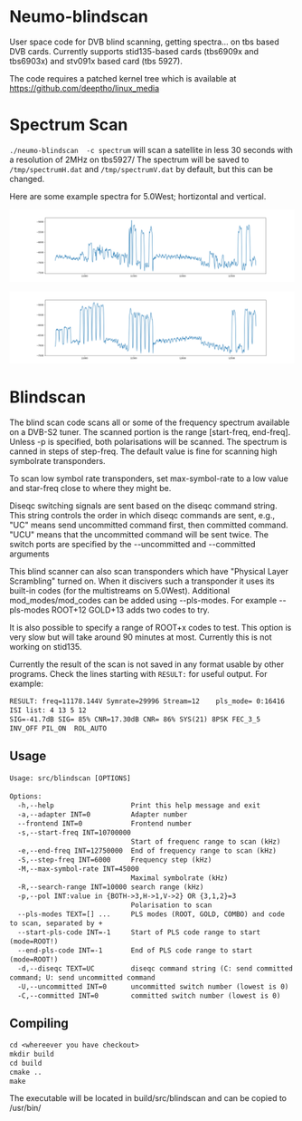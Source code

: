 # Neumo-blindscan
User space code for DVB blind scanning, getting spectra... on tbs based DVB cards.
Currently supports stid135-based cards (tbs6909x and tbs6903x) and
stv091x based card (tbs 5927).

The code requires a patched kernel tree which is available
at https://github.com/deeptho/linux_media

# Spectrum Scan

`./neumo-blindscan  -c spectrum` will scan a satellite in less 30 seconds with a resolution of 2MHz on tbs5927/ 
The spectrum will be saved to `/tmp/spectrumH.dat` and `/tmp/spectrumV.dat` by default, but this can be changed.

Here are some example spectra for 5.0West; hortizontal and vertical.

![example spectrum 5.0W Horizontal](doc/images/5.0WH.png)

![example spectrum 5.0W Vertical](doc/images/5.0WV.png)

# Blindscan
The blind scan code scans all or some of the frequency spectrum
available on a DVB-S2 tuner. The scanned portion is the range
[start-freq, end-freq]. Unless -p is specified, both polarisations
will be scanned. The spectrum is canned in steps of step-freq. The default
value is fine for scanning high symbolrate transponders.

To scan low symbol rate transponders, set max-symbol-rate to a low value
and star-freq close to where they might be.

Diseqc switching signals are sent based on the diseqc command string. This
string controls the order in which diseqc commands are sent, e.g., "UC" means
send uncommitted command first, then committed command. "UCU" means that the uncommitted
command will be sent twice. The switch ports are specified by the --uncommitted
and --committed arguments

This blind scanner can also scan transponders which have "Physical Layer Scrambling" turned
on. When it discivers such a transponder it uses its built-in codes (for the multistreams on
5.0West). Additional mod_modes/mod_codes can be added using --pls-modes. For example
--pls-modes ROOT+12 GOLD+13
adds two codes to try.

It is also possible to specify a range of ROOT+x codes to test. This option is very slow but
will take around 90 minutes at most. Currently  this is not working on stid135.

Currently the result of the scan is not saved in any format usable by other programs.
Check the lines starting with `RESULT:` for useful output.
For example:
````
RESULT: freq=11178.144V Symrate=29996 Stream=12    pls_mode= 0:16416 ISI list: 4 13 5 12
SIG=-41.7dB SIG= 85% CNR=17.30dB CNR= 86% SYS(21) 8PSK FEC_3_5  INV_OFF PIL_ON  ROL_AUTO
````

## Usage 

````
Usage: src/blindscan [OPTIONS]

Options:
  -h,--help                   Print this help message and exit
  -a,--adapter INT=0          Adapter number
  --frontend INT=0            Frontend number
  -s,--start-freq INT=10700000
                              Start of frequenc range to scan (kHz)
  -e,--end-freq INT=12750000  End of frequency range to scan (kHz)
  -S,--step-freq INT=6000     Frequency step (kHz)
  -M,--max-symbol-rate INT=45000
                              Maximal symbolrate (kHz)
  -R,--search-range INT=10000 search range (kHz)
  -p,--pol INT:value in {BOTH->3,H->1,V->2} OR {3,1,2}=3
                              Polarisation to scan
  --pls-modes TEXT=[] ...     PLS modes (ROOT, GOLD, COMBO) and code to scan, separated by +
  --start-pls-code INT=-1     Start of PLS code range to start (mode=ROOT!)
  --end-pls-code INT=-1       End of PLS code range to start (mode=ROOT!)
  -d,--diseqc TEXT=UC         diseqc command string (C: send committed command; U: send uncommitted command
  -U,--uncommitted INT=0      uncommitted switch number (lowest is 0)
  -C,--committed INT=0        committed switch number (lowest is 0)
````

## Compiling
````
cd <whereever you have checkout>
mkdir build
cd build
cmake ..
make
````

The executable will be located in build/src/blindscan and can be copied to /usr/bin/

  
